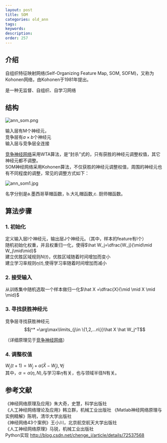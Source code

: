 ```yaml
---
layout: post
title: SOM
categories: old_ann
tags: 
keywords:
description:
order: 257
---
```


## 介绍

自组织特征映射网络(Self-Organizing Feature Map, SOM, SOFM)，又称为Kohonen网络，由Kohonen于1981年提出。  


是一种无监督、自组织、自学习网络

## 结构
![ann_som.png](/pictures_for_blog/postimg/ann_som.png)

输入层有M个神经元，  
竞争层有$a\times b$个神经元  
输入层与竞争层全连接  


[竞争神经网络](/2017/12/12/competitive.html)采用WTA算法，是“封杀”式的，只有获胜的神经元调整权值，其它神经元都不调整。  
SOM神经网络采用Kohonen算法，不仅获胜的神经元调整权值，周围的神经元也有不同程度的调整，常见的调整方式如下：  


![ann_som1.jpg](/pictures_for_blog/postimg/ann_som1.jpg)


名字分别是a.墨西哥草帽函数，b.大礼帽函数,c. 厨师帽函数。  


## 算法步骤
### 1. 初始化
定义输入层I个神经元，输出层J个神经元。（其中，样本的feature有I个）  
随机初始化权重，并且权重归一化，使得$\hat W_j=\dfrac{W_j}{\mid\mid W_j\mid\mid}$  
建立优胜区域规则$N(t)$，优胜区域随着时间增加而变小  
建立学习率规则$\eta(t)$,使得学习率随着时间增加而减小  


### 2. 接受输入
从训练集中随机选取一个样本做归一化$\hat X =\dfrac{X}{\mid \mid X \mid \mid}$  

### 3. 寻找获胜神经元
竞争层寻找获胜神经元$$j^* =\arg\max\limits_{j\in \{1,2,...n\}}\hat X \hat W_j^T$$  

（详细原理见于[竞争神经网络](/2017/12/12/competitive.html#title3)）

### 4. 调整权值
$W_j(t+1)=W_j+\alpha (\hat X -W_j),\forall j$  
其中，$\alpha=\alpha(\eta,N)$,与学习率$\eta$有关，也与领域半径$N$有关。   


## 参考文献
《神经网络原理及应用》朱大奇，史慧，科学出版社  
《人工神经网络理论及应用》韩立群，机械工业出版社
《Matlab神经网络原理与实例精解》陈明，清华大学出版社   
《神经网络43个案例》王小川，北京航空航天大学出版社  
《人工神经网络原理》马锐，机械工业出版社  
Python实现 http://blog.csdn.net/chenge_j/article/details/72537568  
